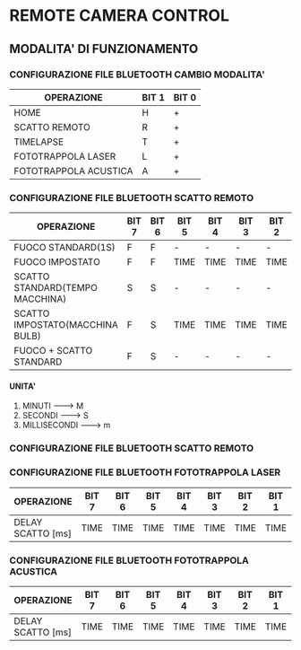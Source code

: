 
# REMOTE CAMERA CONTROL

## MODALITA' DI FUNZIONAMENTO

###	CONFIGURAZIONE FILE BLUETOOTH CAMBIO MODALITA'

|			OPERAZIONE | BIT 1 | BIT 0 |  
| -------------------- | ----- | ----- |  
|				  HOME |  	 H |	 + |  
|		 SCATTO REMOTO |	 R |	 + |  
|			 TIMELAPSE |	 T |	 + | 
|	FOTOTRAPPOLA LASER |	 L |	 + |
|FOTOTRAPPOLA ACUSTICA |	 A |	 + |


###	CONFIGURAZIONE FILE BLUETOOTH SCATTO REMOTO

|						OPERAZIONE | BIT 7 | BIT 6 | BIT 5 | BIT 4 | BIT 3 | BIT 2 | BIT 1 | BIT 0 |  
| -------------------------------- | ----- | ----- | ----- | ----- | ----- | ----- | ----- | ----- |  
|				FUOCO STANDARD(1S) |	 F |	 F |	 - |	 - |	 - |	 - |	 - |	 * |  
|				   FUOCO IMPOSTATO |	 F |	 F |   TIME|   TIME|   TIME|   TIME| UNITA'|	 * |  
|  SCATTO STANDARD(TEMPO MACCHINA) |	 S |	 S |	 - |	 - |	 - |	 - |	 - |	 * | 
|  SCATTO IMPOSTATO(MACCHINA BULB) |	 F |	 S |   TIME|   TIME|   TIME|   TIME| UNITA'|	 * |
|		   FUOCO + SCATTO STANDARD |	 F |	 S |	 - |	 - |	 - |	 - |	 - |	 * |

#### UNITA'
1. MINUTI		--->	M
2. SECONDI		--->	S
3. MILLISECONDI	--->	m


###	CONFIGURAZIONE FILE BLUETOOTH SCATTO REMOTO


###	CONFIGURAZIONE FILE BLUETOOTH FOTOTRAPPOLA LASER

|						OPERAZIONE | BIT 7 | BIT 6 | BIT 5 | BIT 4 | BIT 3 | BIT 2 | BIT 1 | BIT 0 |  
| -------------------------------- | ----- | ----- | ----- | ----- | ----- | ----- | ----- | ----- |  
|				 DELAY SCATTO [ms] |  TIME |  TIME |   TIME|   TIME|   TIME|   TIME|   TIME|	 * |


###	CONFIGURAZIONE FILE BLUETOOTH FOTOTRAPPOLA ACUSTICA

|						OPERAZIONE | BIT 7 | BIT 6 | BIT 5 | BIT 4 | BIT 3 | BIT 2 | BIT 1 | BIT 0 |  
| -------------------------------- | ----- | ----- | ----- | ----- | ----- | ----- | ----- | ----- |  
|				 DELAY SCATTO [ms] |  TIME |  TIME |   TIME|   TIME|   TIME|   TIME|   TIME|	 * |